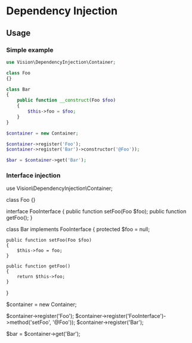 # Dependency Injection

## Usage

### Simple example

```php
use Vision\DependencyInjection\Container;

class Foo
{}

class Bar
{
    public function __construct(Foo $foo)
    {
        $this->foo = $foo;
    }
}

$container = new Container;

$container->register('Foo');
$container->register('Bar')->constructor('@Foo'));

$bar = $container->get('Bar');
```

### Interface injection
use Vision\DependencyInjection\Container;

class Foo
{}

interface FooInterface
{
    public function setFoo(Foo $foo);
    public function getFoo();
}

class Bar implements FooInterface
{
    protected $foo = null;
    
    public function setFoo(Foo $foo)
    {
        $this->foo = foo;
    }
    
    public function getFoo()
    {
        return $this->foo;
    }
}

$container = new Container;

$container->register('Foo');
$container->register('FooInterface')->method('setFoo', '@Foo'));
$container->register('Bar');

$bar = $container->get('Bar');
```